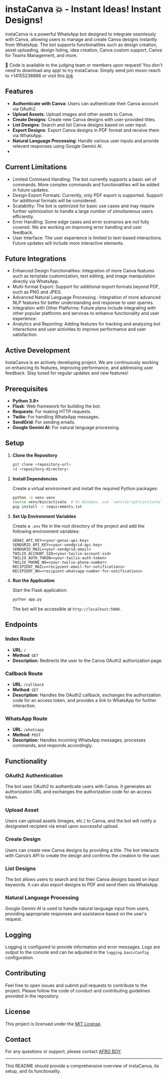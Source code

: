 # instaCanva 💥 - Instant Ideas! Instant Designs!

instaCanva is a powerful WhatsApp bot designed to integrate seamlessly with Canva, allowing users to manage and create Canva designs instantly from WhatsApp. The bot supports functionalities such as design creation, asset uploading, design listing, idea creation, Canva custom support, Canva for Teams Management, and more.

📌 Code is available to the judging team or members upon request! 
You don't need to download any app! to try instaCanva: Simply send join moon-reach to +14155238886 or visit this [link](https://wa.me/14155238886?text=Hello%20instaCanva)


## Features

- **Authenticate with Canva**: Users can authenticate their Canva account via OAuth2.
- **Upload Assets**: Upload images and other assets to Canva.
- **Create Designs**: Create new Canva designs with user-provided titles.
- **List Designs**: Search and list Canva designs based on user input.
- **Export Designs**: Export Canva designs in PDF format and receive them via WhatsApp.
- **Natural Language Processing**: Handle various user inputs and provide relevant responses using Google Gemini AI.
- 
## Current Limitations
- Limited Command Handling: The bot currently supports a basic set of commands. More complex commands and functionalities will be added in future updates.
- Design Export Formats: Currently, only PDF export is supported. Support for additional formats will be considered.
- Scalability: The bot is optimized for basic use cases and may require further optimization to handle a large number of simultaneous users efficiently.
- Error Handling: Some edge cases and error scenarios are not fully covered. We are working on improving error handling and user feedback.
- User Interface: The user experience is limited to text-based interactions. Future updates will include more interactive elements.

## Future Integrations
- Enhanced Design Functionalities: Integration of more Canva features such as template customization, text editing, and image manipulation directly via WhatsApp.
- Multi-format Export: Support for additional export formats beyond PDF, such as PNG and JPEG.
- Advanced Natural Language Processing : Integration of more advanced NLP features for better understanding and response to user queries.
- Integration with Other Platforms: Future plans include integrating with other popular platforms and services to enhance functionality and user experience.
- Analytics and Reporting: Adding features for tracking and analyzing bot interactions and user activities to improve performance and user satisfaction.

## Active Development
InstaCanva is an actively developing project. We are continuously working on enhancing its features, improving performance, and addressing user feedback. Stay tuned for regular updates and new features!

## Prerequisites

- **Python 3.8+**
- **Flask**: Web framework for building the bot.
- **Requests**: For making HTTP requests.
- **Twilio**: For handling WhatsApp messages.
- **SendGrid**: For sending emails.
- **Google Gemini AI**: For natural language processing.

## Setup

1. **Clone the Repository**

   ```bash
   git clone <repository-url>
   cd <repository-directory>
   ```

2. **Install Dependencies**

   Create a virtual environment and install the required Python packages:

   ```bash
   python -m venv venv
   source venv/bin/activate  # On Windows, use `venv\Scripts\activate`
   pip install -r requirements.txt
   ```

3. **Set Up Environment Variables**

   Create a `.env` file in the root directory of the project and add the following environment variables:

   ```
   GENAI_API_KEY=<your-genai-api-key>
   SENDGRID_API_KEY=<your-sendgrid-api-key>
   SENDGRID_MAIL=<your-sendgrid-email>
   TWILIO_ACCOUNT_SID=<your-twilio-account-sid>
   TWILIO_AUTH_TOKEN=<your-twilio-auth-token>
   TWILIO_PHONE_NO=<your-twilio-phone-number>
   RECIPIENT_MAIL=<recipient-email-for-notifications>
   RECIPIENT_NO=<recipient-whatsapp-number-for-notifications>
   ```

4. **Run the Application**

   Start the Flask application:

   ```bash
   python app.py
   ```

   The bot will be accessible at `http://localhost:5000`.

## Endpoints

### Index Route

- **URL**: `/`
- **Method**: `GET`
- **Description**: Redirects the user to the Canva OAuth2 authorization page.

### Callback Route

- **URL**: `/callback`
- **Method**: `GET`
- **Description**: Handles the OAuth2 callback, exchanges the authorization code for an access token, and provides a link to WhatsApp for further interaction.

### WhatsApp Route

- **URL**: `/whatsapp`
- **Method**: `POST`
- **Description**: Handles incoming WhatsApp messages, processes commands, and responds accordingly.

## Functionality

### OAuth2 Authentication

The bot uses OAuth2 to authenticate users with Canva. It generates an authorization URL and exchanges the authorization code for an access token.

### Upload Asset

Users can upload assets (images, etc.) to Canva, and the bot will notify a designated recipient via email upon successful upload.

### Create Design

Users can create new Canva designs by providing a title. The bot interacts with Canva’s API to create the design and confirms the creation to the user.

### List Designs

The bot allows users to search and list their Canva designs based on input keywords. It can also export designs to PDF and send them via WhatsApp.

### Natural Language Processing

Google Gemini AI is used to handle natural language input from users, providing appropriate responses and assistance based on the user's request.

## Logging

Logging is configured to provide information and error messages. Logs are output to the console and can be adjusted in the `logging.basicConfig` configuration.

## Contributing

Feel free to open issues and submit pull requests to contribute to the project. Please follow the code of conduct and contributing guidelines provided in the repository.

## License

This project is licensed under the [MIT License](LICENSE).

## Contact

For any questions or support, please contact [AFRO BOY](mailto:ronlinx6@.com).

---

This README should provide a comprehensive overview of instaCanva, its setup, and its functionality.
